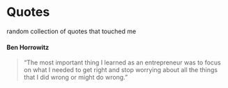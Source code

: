# Quotes

random collection of quotes that touched me

#### Ben Horrowitz

> “The most important thing I learned as an entrepreneur was to focus on what
I needed to get right and stop worrying about all the things that I did wrong
or might do wrong.”
